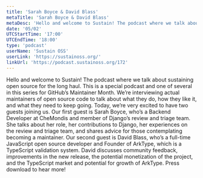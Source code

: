 ```yaml
---
title: 'Sarah Boyce & David Blass'
metaTitle: 'Sarah Boyce & David Blass'
metaDesc: 'Hello and welcome to Sustain! The podcast where we talk about sustaining open source for the long haul. This is a special podcast and one of several in this series for GitHub’s Maintainer Month. We’re interviewing actual maintainers of open source code to talk about what they do, how they like it, and what they need to keep going. Today, we’re very excited to have two guests joining us. Our first guest is Sarah Boyce, who’s a Backend Developer at CheMondis and member of Django’s review and triage team. She talks about her role, her contributions to Django, her experiences on the review and triage team, and shares advice for those contemplating becoming a maintainer. Our second guest is David Blass, who’s a full-time JavaScript open source developer and Founder of ArkType, which is a TypeScript validation system. David discusses community feedback, improvements in the new release, the potential monetization of the project, and the TypeScript market and potential for growth of ArkType. Press download to hear more! '
date: '05/02'
UTCStartTime: '17:00'
UTCEndTime: '18:00'
type: 'podcast'
userName: 'Sustain OSS'
userLink: 'https://sustainoss.org/'
linkUrl: 'https://podcast.sustainoss.org/172'
---
```


Hello and welcome to Sustain! The podcast where we talk about sustaining open source for the long haul. This is a special podcast and one of several in this series for GitHub’s Maintainer Month. We’re interviewing actual maintainers of open source code to talk about what they do, how they like it, and what they need to keep going. Today, we’re very excited to have two guests joining us. Our first guest is Sarah Boyce, who’s a Backend Developer at CheMondis and member of Django’s review and triage team. She talks about her role, her contributions to Django, her experiences on the review and triage team, and shares advice for those contemplating becoming a maintainer. Our second guest is David Blass, who’s a full-time JavaScript open source developer and Founder of ArkType, which is a TypeScript validation system. David discusses community feedback, improvements in the new release, the potential monetization of the project, and the TypeScript market and potential for growth of ArkType. Press download to hear more! 